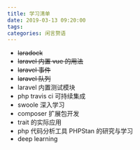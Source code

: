 ```yaml
---
title: 学习清单
date: 2019-03-13 09:20:00
tags: 
categories: 闲言赘语
---
```



* ~~laradock~~
* ~~laravel 内置 vue 的用法~~
* ~~laravel 事件~~
* ~~laravel 队列~~
* laravel 内置测试模块
* php travis ci 可持续集成
* swoole 深入学习
* composer 扩展包开发
* trait 的实际应用
* php 代码分析工具 PHPStan 的研究与学习
* deep learning